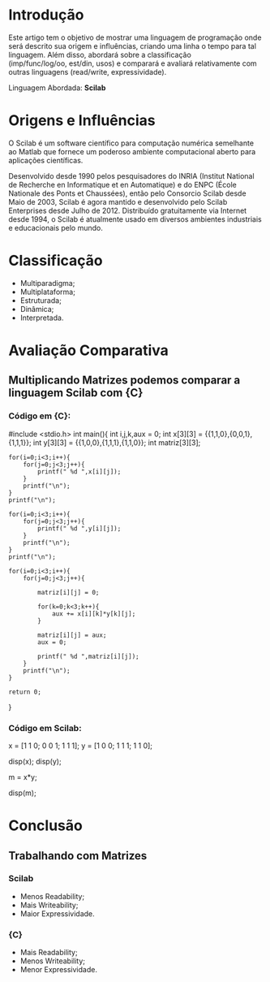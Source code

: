 # Introdução
Este artigo tem o objetivo de mostrar uma linguagem de programação onde será descrito sua origem e influências, criando uma linha o tempo para tal linguagem. Além disso, abordará sobre a classificação (imp/func/log/oo, est/din, usos) e comparará e avaliará relativamente com outras linguagens (read/write, expressividade).

Linguagem Abordada: **Scilab**



# Origens e Influências

O Scilab é um software científico para computação numérica semelhante ao Matlab que fornece um poderoso ambiente computacional aberto para aplicações científicas.

Desenvolvido desde 1990 pelos pesquisadores do INRIA (Institut National de Recherche en Informatique et en Automatique) e do ENPC (École Nationale des Ponts et Chaussées), então pelo Consorcio Scilab desde Maio de 2003, Scilab é agora mantido e desenvolvido pelo Scilab Enterprises desde Julho de 2012. Distribuído gratuitamente via Internet desde 1994, o Scilab é atualmente usado em diversos ambientes industriais e educacionais pelo mundo.


# Classificação

- Multiparadigma; 
- Multiplataforma;
- Estruturada;
- Dinâmica;
- Interpretada.


# Avaliação Comparativa

## Multiplicando Matrizes podemos comparar a linguagem Scilab com {C}

### Código em {C}:

#include <stdio.h>
int main(){
  int i,j,k,aux = 0;
	int x[3][3] = {{1,1,0},{0,0,1},{1,1,1}};
	int y[3][3] = {{1,0,0},{1,1,1},{1,1,0}};
	int matriz[3][3];

	for(i=0;i<3;i++){
        for(j=0;j<3;j++){
            printf(" %d ",x[i][j]);
        }
        printf("\n");
	}
	printf("\n");

	for(i=0;i<3;i++){
        for(j=0;j<3;j++){
            printf(" %d ",y[i][j]);
        }
        printf("\n");
	}
	printf("\n");

	for(i=0;i<3;i++){
        for(j=0;j<3;j++){

            matriz[i][j] = 0;

            for(k=0;k<3;k++){
                aux += x[i][k]*y[k][j];
            }

            matriz[i][j] = aux;
            aux = 0;

            printf(" %d ",matriz[i][j]);
        }
        printf("\n");
	}

	return 0;
}

### Código em Scilab:
x = [1 1 0; 0 0 1; 1 1 1];
y = [1 0 0; 1 1 1; 1 1 0];

disp(x);
disp(y);

m = x*y;

disp(m);


# Conclusão

## Trabalhando com Matrizes

### Scilab
- Menos Readability;
- Mais Writeability;
- Maior Expressividade.

### {C}
- Mais Readability;
- Menos Writeability;
- Menor Expressividade.  


